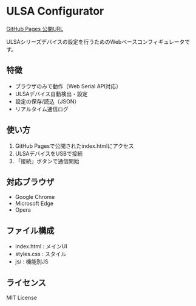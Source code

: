 # ULSA Configurator

[GitHub Pages 公開URL](https://strvsn.github.io/ULSA_CONFIGURATOR/)

ULSAシリーズデバイスの設定を行うためのWebベースコンフィギュレータです。

## 特徴
- ブラウザのみで動作（Web Serial API対応）
- ULSAデバイス自動検出・設定
- 設定の保存/読込（JSON）
- リアルタイム通信ログ

## 使い方
1. GitHub Pagesで公開されたindex.htmlにアクセス
2. ULSAデバイスをUSBで接続
3. 「接続」ボタンで通信開始

## 対応ブラウザ
- Google Chrome
- Microsoft Edge
- Opera

## ファイル構成
- index.html : メインUI
- styles.css : スタイル
- js/ : 機能別JS

## ライセンス
MIT License
